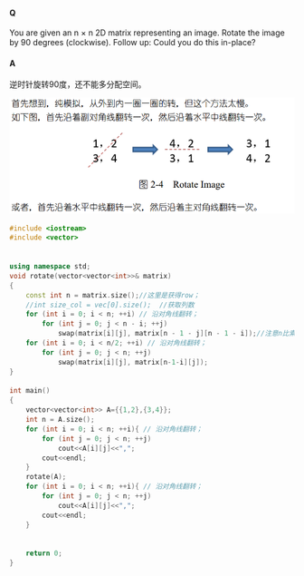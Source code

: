 #### Q

You are given an n × n 2D matrix representing an image.
Rotate the image by 90 degrees (clockwise).
Follow up: Could you do this in-place? 

#### A
逆时针旋转90度，还不能多分配空间。



![1587814160087](images/1587814160087.png)

```C++
#include <iostream>
#include <vector>


using namespace std;
void rotate(vector<vector<int>>& matrix)
{
    const int n = matrix.size();//这里是获得row；
    //int size_col = vec[0].size();  //获取列数
    for (int i = 0; i < n; ++i) // 沿对角线翻转；
        for (int j = 0; j < n - i; ++j)
            swap(matrix[i][j], matrix[n - 1 - j][n - 1 - i]);//注意n比索引要大1；
    for (int i = 0; i < n/2; ++i) // 沿对角线翻转；
        for (int j = 0; j < n; ++j)
            swap(matrix[i][j], matrix[n-1-i][j]);
}

int main()
{
    vector<vector<int>> A={{1,2},{3,4}};
    int n = A.size();
    for (int i = 0; i < n; ++i){ // 沿对角线翻转；
        for (int j = 0; j < n; ++j)
            cout<<A[i][j]<<",";
        cout<<endl;
    }
    rotate(A);
    for (int i = 0; i < n; ++i){ // 沿对角线翻转；
        for (int j = 0; j < n; ++j)
            cout<<A[i][j]<<",";
        cout<<endl;
    }


    return 0;
}

```

